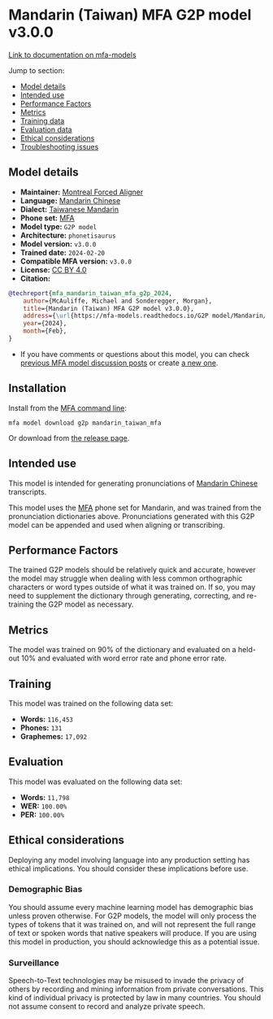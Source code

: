 # Mandarin (Taiwan) MFA G2P model v3.0.0

[Link to documentation on mfa-models](https://mfa-models.readthedocs.io/en/main/g2p/mandarin_taiwan_mfa.html)

Jump to section:

- [Model details](#model-details)
- [Intended use](#intended-use)
- [Performance Factors](#performance-factors)
- [Metrics](#metrics)
- [Training data](#training-data)
- [Evaluation data](#evaluation-data)
- [Ethical considerations](#ethical-considerations)
- [Troubleshooting issues](#troubleshooting-issues)

## Model details

- **Maintainer:** [Montreal Forced Aligner](https://montreal-forced-aligner.readthedocs.io/)
- **Language:** [Mandarin Chinese](https://en.wikipedia.org/wiki/Mandarin_Chinese)
- **Dialect:** [Taiwanese Mandarin](https://en.wikipedia.org/wiki/Taiwanese_Mandarin)
- **Phone set:** [MFA](https://mfa-models.readthedocs.io/en/refactor/mfa_phone_set.html#mandarin)
- **Model type:** `G2P model`
- **Architecture:** `phonetisaurus`
- **Model version:** `v3.0.0`
- **Trained date:** `2024-02-20`
- **Compatible MFA version:** `v3.0.0`
- **License:** [CC BY 4.0](https://github.com/MontrealCorpusTools/mfa-models/tree/main/g2p/mandarin/taiwan_mfa/v3.0.0/LICENSE)
- **Citation:**

```bibtex
@techreport{mfa_mandarin_taiwan_mfa_g2p_2024,
	author={McAuliffe, Michael and Sonderegger, Morgan},
	title={Mandarin (Taiwan) MFA G2P model v3.0.0},
	address={\url{https://mfa-models.readthedocs.io/G2P model/Mandarin/Mandarin (Taiwan) MFA G2P model v3_0_0.html}},
	year={2024},
	month={Feb},
}
```

- If you have comments or questions about this model, you can check [previous MFA model discussion posts](https://github.com/MontrealCorpusTools/mfa-models/discussions?discussions_q=Mandarin+Taiwan+MFA+G2P+model+v3.0.0) or create [a new one](https://github.com/MontrealCorpusTools/mfa-models/discussions/new).

## Installation

Install from the [MFA command line](https://montreal-forced-aligner.readthedocs.io/en/latest/user_guide/models/index.html):

```
mfa model download g2p mandarin_taiwan_mfa
```

Or download from [the release page](https://github.com/MontrealCorpusTools/mfa-models/releases/tag/g2p-mandarin_taiwan_mfa-v3.0.0).

## Intended use

This model is intended for generating pronunciations of [Mandarin Chinese](https://en.wikipedia.org/wiki/Mandarin_Chinese) transcripts.

This model uses the [MFA](https://mfa-models.readthedocs.io/en/refactor/mfa_phone_set.html#mandarin) phone set for Mandarin, and was trained from the pronunciation dictionaries above. Pronunciations generated with this G2P model can be appended and used when aligning or transcribing.

## Performance Factors

The trained G2P models should be relatively quick and accurate, however the model may struggle when dealing with less common orthographic characters or word types outside of what it was trained on. If so, you may need to supplement the dictionary through generating, correcting, and re-training the G2P model as necessary.

## Metrics

The model was trained on 90% of the dictionary and evaluated on a held-out 10% and evaluated with word error rate and phone error rate.

## Training

This model was trained on the following data set:


* **Words:** `116,453`
* **Phones:** `131`
* **Graphemes:** `17,092`

## Evaluation

This model was evaluated on the following data set:


* **Words:** `11,798`
* **WER:** `100.00%`
* **PER:** `100.00%`

## Ethical considerations

Deploying any model involving language into any production setting has ethical implications. You should consider these implications before use.

### Demographic Bias

You should assume every machine learning model has demographic bias unless proven otherwise. For G2P models, the model will only process the types of tokens that it was trained on, and will not represent the full range of text or spoken words that native speakers will produce. If you are using this model in production, you should acknowledge this as a potential issue.

### Surveillance

Speech-to-Text technologies may be misused to invade the privacy of others by recording and mining information from private conversations. This kind of individual privacy is protected by law in many countries. You should not assume consent to record and analyze private speech.
